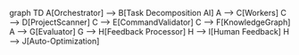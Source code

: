 graph TD
    A[Orchestrator] --> B[Task Decomposition AI]
    A --> C[Workers]
    C --> D[ProjectScanner]
    C --> E[CommandValidator]
    C --> F[KnowledgeGraph]
    A --> G[Evaluator]
    G --> H[Feedback Processor]
    H --> I[Human Feedback]
    H --> J[Auto-Optimization]
